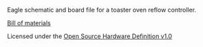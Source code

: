Eagle schematic and board file for a toaster oven reflow controller.

[Bill of materials](https://github.com/doceme/toaster_brain/wiki/Bill-of-materials)

Licensed under the [Open Source Hardware Definition v1.0](http://freedomdefined.org/OSHW)
